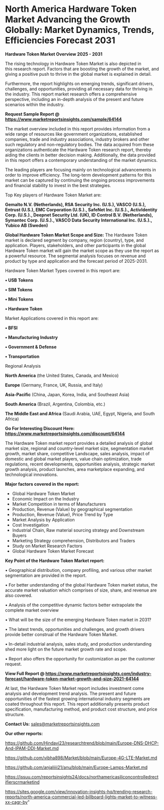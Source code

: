 # North America Hardware Token Market Advancing the Growth Globally: Market Dynamics, Trends, Efficiencies Forecast 2031

<Strong> Hardware Token Market Overview 2025 - 2031</strong>

The rising technology in Hardware Token Market is also depicted in this research report. Factors that are boosting the growth of the market, and giving a positive push to thrive in the global market is explained in detail.

Furthermore, the report highlights on emerging trends, significant drivers, challenges, and opportunities, providing all necessary data for thriving in the industry. This report market research offers a comprehensive perspective, including an in-depth analysis of the present and future scenarios within the industry.

<strong>Request Sample Report @ <a href=https://www.marketreportsinsights.com/sample/64144>https://www.marketreportsinsights.com/sample/64144</a></strong>

The market overview included in this report provides information from a wide range of resources like government organizations, established companies, trade and industry associations, industry brokers and other such regulatory and non-regulatory bodies. The data acquired from these organizations authenticate the Hardware Token research report, thereby aiding the clients in better decision making. Additionally, the data provided in this report offers a contemporary understanding of the market dynamics.

The leading players are focusing mainly on technological advancements in order to improve efficiency. The long-term development patterns for this market can be captured by continuing the ongoing process improvements and financial stability to invest in the best strategies.

Top Key players of Hardware Token Market are:

<strong>Gemalto N.V. (Netherlands), RSA Security Inc. (U.S.), VASCO (U.S.), Entrust (U.S.), EMC Corporation (U.S.)., SafeNet Inc. (U.S.)., ActivIdentity Corp. (U.S.)., Deepnet Security Ltd. (UK), ID Control B.V. (Netherlands), Symantec Corp. (U.S.)., VASCO Data Security International Inc. (U.S.)., Yubico AB (Sweden)</strong>

<strong><b>Global Hardware Token Market Scope and Size:</b></strong>
The Hardware Token market is declared segment by company, region (country), type, and application. Players, stakeholders, and other participants in the global Hardware Token market will gain the market scope as they use the report as a powerful resource. The segmental analysis focuses on revenue and product by type and application and the forecast period of 2025-2031.

Hardware Token Market Types covered in this report are:

<strong>• USB Tokens

• SIM Tokens

• Mini Tokens

• Hardware Token</strong>

Market Applications covered in this report are:

<strong>• BFSI

• Manufacturing Industry

• Government & Defense

• Transportation</strong> 

Regional Analysis

<strong>North America</strong> (the United States, Canada, and Mexico)

<strong>Europe</strong> (Germany, France, UK, Russia, and Italy)

<strong>Asia-Pacific</strong> (China, Japan, Korea, India, and Southeast Asia)

<strong>South America</strong> (Brazil, Argentina, Colombia, etc.)

<strong>The Middle East and Africa</strong> (Saudi Arabia, UAE, Egypt, Nigeria, and South Africa)

<strong>Go For Interesting Discount Here: <a href=https://www.marketreportsinsights.com/discount/64144>https://www.marketreportsinsights.com/discount/64144</a></strong>

The Hardware Token market report provides a detailed analysis of global market size, regional and country-level market size, segmentation market growth, market share, competitive Landscape, sales analysis, impact of domestic and global market players, value chain optimization, trade regulations, recent developments, opportunities analysis, strategic market growth analysis, product launches, area marketplace expanding, and technological innovations.

<strong><b>Major factors covered in the report:</b></strong>
<ul>
  <li>Global Hardware Token Market </li>
  <li>Economic Impact on the Industry</li>
  <li>Market Competition in terms of Manufacturers</li>
  <li>Production, Revenue (Value) by geographical segmentation</li>
  <li>Production, Revenue (Value), Price Trend by Type</li>
  <li>Market Analysis by Application</li>
  <li>Cost Investigation</li>
  <li>Industrial Chain, Raw material sourcing strategy and Downstream Buyers</li>
  <li>Marketing Strategy comprehension, Distributors and Traders</li>
  <li>Study on Market Research Factors</li>
  <li>Global Hardware Token Market Forecast</li>
</ul>

<strong><b>Key Point of the Hardware Token Market report:</b></strong>

• Geographical distribution, company profiling, and various other market segmentation are provided in the report.

• For better understanding of the global Hardware Token market status, the accurate market valuation which comprises of size, share, and revenue are also covered.

• Analysis of the competitive dynamic factors better extrapolate the complete market overview

• What will be the size of the emerging Hardware Token market in 2031?

• The latest trends, opportunities and challenges, and growth drivers provide better construal of the Hardware Token Market.

• In-detail industrial analysis, sales study, and production understanding shed more light on the future market growth rate and scope.

• Report also offers the opportunity for customization as per the customer request.

<strong><b>View Full Report @ <a href=https://www.marketreportsinsights.com/industry-forecast/hardware-token-market-growth-and-size-2021-64144>https://www.marketreportsinsights.com/industry-forecast/hardware-token-market-growth-and-size-2021-64144</a></b></strong>


At last, the Hardware Token Market report includes investment come analysis and development trend analysis. The present and future opportunities of the fastest growing international industry segments are coated throughout this report. This report additionally presents product specification, manufacturing method, and product cost structure, and price structure.

<strong>Contact Us:</strong>
sales@marketreportsinsights.com

<strong>Our other reports:</strong>

<a href=https://github.com/Hindavi23/researchtrend/blob/main/Europe-DNS-DHCP-And-IPAM-DDI-Market.md>https://github.com/Hindavi23/researchtrend/blob/main/Europe-DNS-DHCP-And-IPAM-DDI-Market.md</a>

<a href=https://github.com/vibha898/Market/blob/main/Europe-4G-LTE-Market.md>https://github.com/vibha898/Market/blob/main/Europe-4G-LTE-Market.md</a>

<a href=https://github.com/anjaliiii21/anu/blob/main/Europe-Lamps-Market.md>https://github.com/anjaliiii21/anu/blob/main/Europe-Lamps-Market.md</a>

<a href=https://issuu.com/reportsinsights24/docs/northamericasiliconcontrolledrectifierscrmarketind>https://issuu.com/reportsinsights24/docs/northamericasiliconcontrolledrectifierscrmarketind</a>

<a href=https://sites.google.com/view/innovation-insights-hq/trending-research-reports/north-america-commercial-led-billboard-lights-market-to-witness-xx-cagr-by>https://sites.google.com/view/innovation-insights-hq/trending-research-reports/north-america-commercial-led-billboard-lights-market-to-witness-xx-cagr-by</a>"
